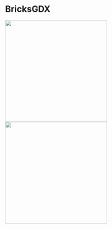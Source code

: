 # BricksGDX

<img src="https://raw.githubusercontent.com/salvadordeveloper/BricksGDX/master/img/image1.png" width="330" heigth="600">
<img src="https://raw.githubusercontent.com/salvadordeveloper/BricksGDX/master/img/image2.png" width="330" heigth="600">

